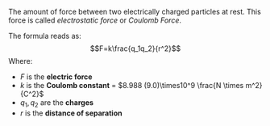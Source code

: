 The amount of force between two electrically charged particles at rest. This force is called *electrostatic force* or *Coulomb Force*.

The formula reads as:
$$F=k\frac{q_1q_2}{r^2}$$
Where:
- $F$ is the **electric force**
- $k$ is the **Coulomb constant** = $8.988  (9.0)\times10^9 \frac{N \times m^2}{C^2}$
- $q_1, q_2$ are the **charges**
- $r$ is the **distance of separation**
